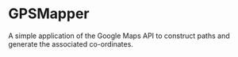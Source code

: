 # GPSMapper
 A simple application of the Google Maps API to construct paths and generate the associated co-ordinates.
